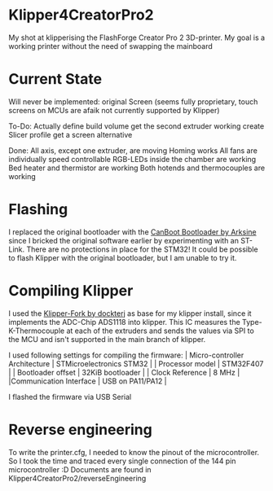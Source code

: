 # Klipper4CreatorPro2
My shot at klipperising the FlashForge Creator Pro 2 3D-printer. My goal is a working printer without the need of swapping the mainboard

# Current State

Will never be implemented:
original Screen (seems fully proprietary, touch screens on MCUs are afaik not currently supported by Klipper)

To-Do:
Actually define build volume
get the second extruder working
create Slicer profile
get a screen alternative

Done:
All axis, except one extruder, are moving
Homing works
All fans are individually speed controllable
RGB-LEDs inside the chamber are working
Bed heater and thermistor are working
Both hotends and thermocouples are working

# Flashing
I replaced the original bootloader with the [CanBoot Bootloader by Arksine](https://github.com/Arksine/CanBoot) since I bricked the original software earlier by experimenting with an ST-Link. There are no protections in place for the STM32! It could be possible to flash Klipper with the original bootloader, but I am unable to try it.

# Compiling Klipper
I used the [Klipper-Fork by dockterj](https://github.com/dockterj/klipper) as base for my klipper install, since it implements the ADC-Chip ADS1118 into klipper. This IC measures the Type-K-Thermocouple at each of the extruders and sends the values via SPI to the MCU and isn't supported in the main branch of klipper.

I used following settings for compiling the firmware:
| Micro-controller Architecture | STMicroelectronics STM32 |
| Processor model | STM32F407 |
| Bootloader offset | 32KiB bootloader |
| Clock Reference | 8 MHz |
|Communication Interface | USB on PA11/PA12 |

I flashed the firmware via USB Serial

# Reverse engineering
To write the printer.cfg, I needed to know the pinout of the microcontroller. So I took the time and traced every single connection of the 144 pin microcontroller :D
Documents are found in Klipper4CreatorPro2/reverseEngineering
